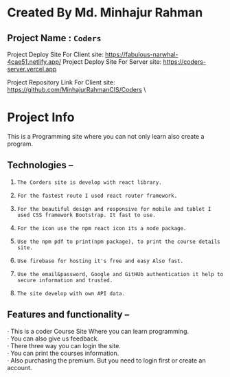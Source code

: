 # Created By Md. Minhajur Rahman

## Project Name : `Coders`
Project Deploy Site For Client site: https://fabulous-narwhal-4cae51.netlify.app/ 
Project Deploy Site For Server site: https://coders-server.vercel.app


Project Repository Link For Client site: https://github.com/MinhajurRahmanCIS/Coders \

# Project Info
This is a Programming site where you can not only learn also create a program.
## Technologies  –
1.     The Corders site is develop with react library.  
2.     For the fastest route I used react router framework.
3.     For the beautiful design and responsive for mobile and tablet I used CSS framework Bootstrap. It fast to use.
4.     For the icon use the npm react icon its a node package.
5.     Use the npm pdf to print(npm package), to print the course details site.
6.     Use firebase for hosting it's free and easy Also fast.
7.     Use the email&password, Google and GitHUb authentication it help to secure information and trusted.
8.     The site develop with own API data.
## Features and functionality –
·         This is a coder Course Site Where you can learn programming.\
·         You can also give us feedback.\
·         There three way you can login the site.\
·         You can print the courses information.\
·         Also purchasing the premium. But you need to login first or create an account.


